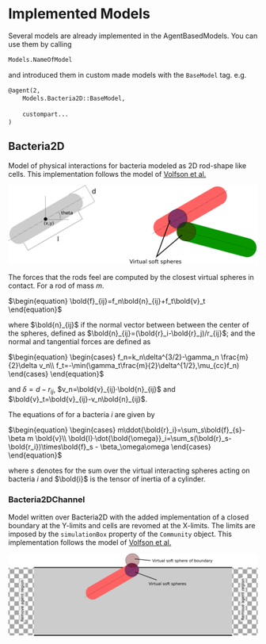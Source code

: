 # Implemented Models

Several models are already implemented in the AgentBasedModels. You can use them by calling

```julia
Models.NameOfModel
```

and introduced them in custom made models with the `BaseModel` tag. e.g.

```
@agent(2,
    Models.Bacteria2D::BaseModel,

    custompart...
)
```

## Bacteria2D

Model of physical interactions for bacteria modeled as 2D rod-shape like cells.
This implementation follows the model of [Volfson et al.](https://www.pnas.org/content/105/40/15346)

<img src="./assets/Bacteria.png" alt="drawing" width="800"/>

The forces that the rods feel are computed by the closest virtual spheres in contact. For a rod of mass $m$.

$\begin{equation}
\bold{f}_{ij}=f_n\bold{n}_{ij}+f_t\bold{v}_t
\end{equation}$

where $\bold{n}_{ij}$ if the normal vector between between the center of the spheres, defined as $\bold{n}_{ij}=(\bold{r}_i-\bold{r}_j)/r_{ij}$; and the normal and tangential forces are defined as

$\begin{equation}
\begin{cases}
f_n=k_n\delta^{3/2}-\gamma_n \frac{m}{2}\delta v_n\\
f_t=-\min(\gamma_t\frac{m}{2}\delta^{1/2},\mu_{cc}f_n)
\end{cases}
\end{equation}$

and $\delta=d-r_{ij}$, $v_n=\bold{v}_{ij}·\bold{n}_{ij}$ and $\bold{v}_t=\bold{v}_{ij}-v_n\bold{n}_{ij}$.

The equations of for a bacteria $i$ are given by

$\begin{equation}
\begin{cases}
m\ddot{\bold{r}_i}=\sum_s\bold{f}_{s}-\beta m \bold{v}\\
\bold{I}·\dot{\bold{\omega}}_i=\sum_s(\bold{r}_s-\bold{r_i})\times\bold{f}_s - \beta_\omega\omega
\end{cases}
\end{equation}$

where $s$ denotes for the sum over the virtual interacting spheres acting on bacteria $i$ and $\bold{i}$ is the tensor of inertia of a cylinder.

### Bacteria2DChannel

Model written over Bacteria2D with the added implementation of a closed boundary at the Y-limits and cells are revomed at the X-limits. The limits are imposed by the `simulationBox` property of the `Community` object. This implementation follows the model of [Volfson et al.](https://www.pnas.org/content/105/40/15346)

<img src="./assets/BacteriaChannel.png" alt="drawing" width="800"/>
